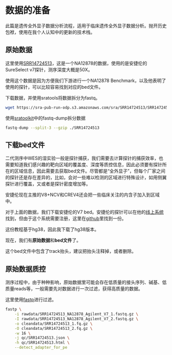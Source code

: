 # 数据的准备

此篇是遗传全外显子数据分析流程，适用于临床遗传全外显子数据分析。抛开历史包袱，使用在我个人认知中的更新的技术栈。

## 原始数据

这里使用[SRR14724513](https://trace.ncbi.nlm.nih.gov/Traces/?view=run_browser&acc=SRR14724513&display=data-access)，这是一个NA12878的数据，使用的是安捷伦的SureSelect v7探针，测序深度大概是50X。

使用这个数据是因为方便我们下游进行一个NA12878 Benchmark，以及他表明了使用的探针，可以比较容易找到对应的bed文件。

下载数据，并使用sratools将数据拆分为fastq。

```bash
wget https://sra-pub-run-odp.s3.amazonaws.com/sra/SRR14724513/SRR14724513
```

使用[sratoolkit](https://github.com/ncbi/sra-tools/wiki/01.-Downloading-SRA-Toolkit)中的fastq-dump拆分数据

```bash
fastq-dump --split-3 --gzip ./SRR14724513
```


## 下载bed文件

二代测序中WES的湿实验一般是探针捕获，我们需要去计算探针的捕获效率，也需要知道我们感兴趣的靶向区域的覆盖度、深度等质控信息，因此必须要有探针所在的区域信息，因此需要去获取bed文件。尽管都是“全外显子”，但每个厂家之间的探针还是存在差异的，比如，会对一些难以检测的区域进行特殊设计，如用侧翼探针进行覆盖，又或者是探针密度增加等。

安捷伦现在主推的V8+NCV和CREV4还会把一些临床关注的内含子加入到区域中。

对于上面的数据，我们下载安捷伦的V7 bed。安捷伦的探针可以在他的[线上系统](https://earray.chem.agilent.com/suredesign/index.htm)找到，但由于这个系统需要注册，这里在[github](https://github.com/kevinblighe/agilent)里找到一份。

这份教程基于hg38，因此我下载了hg38版本。

现在，我们有**原始数据**和**bed文件**了。

这个bed文件中包含了track抬头，建议把抬头注释掉，或者删除。


## 原始数据质控

测序过程中，由于种种影响，原始数据里可能会存在低质量的接头序列、碱基、低质量reads等，一般需要先对数据进行一次过滤，获得高质量的数据。

这里使用[fastp](https://github.com/OpenGene/fastp)进行过滤。

```bash
fastp \
    -i rawdata/SRR14724513_NA12878_Agilent_V7_1.fastq.gz \
    -I rawdata/SRR14724513_NA12878_Agilent_V7_2.fastq.gz \
    -o cleandata/SRR14724513_1.fq.gz \
    -O cleandata/SRR14724513_2.fq.gz \
    -w 16 \
    -j qc/SRR14724513.json \
    -h qc/SRR14724513.html \
    --detect_adapter_for_pe
```

